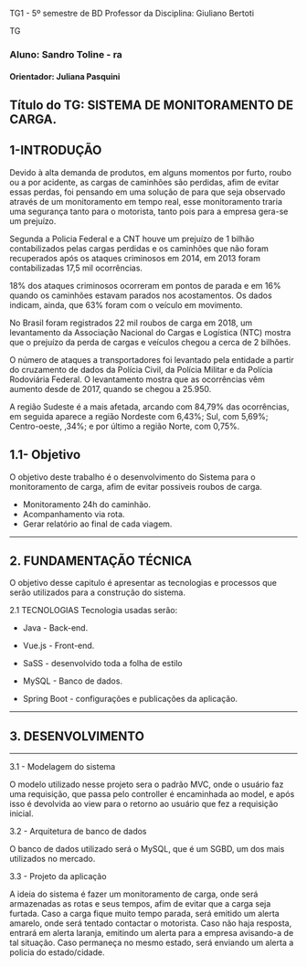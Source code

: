 TG1 - 5º semestre de BD
Professor da Disciplina: Giuliano Bertoti

TG
### Aluno: Sandro Toline - ra 
#### Orientador: Juliana Pasquini

## Título do TG: SISTEMA DE MONITORAMENTO DE CARGA.

1-INTRODUÇÃO
----
Devido à alta demanda de produtos, em alguns momentos por furto, roubo ou a por
acidente, as cargas de caminhões são perdidas, afim de evitar essas perdas, foi pensando em
uma solução de para que seja observado através de um monitoramento em tempo real, esse
monitoramento traria uma segurança tanto para o motorista, tanto pois para a empresa gera-se
um prejuízo.

Segunda a Policia Federal e a CNT houve um prejuízo de 1 bilhão contabilizados pelas
cargas perdidas e os caminhões que não foram recuperados após os ataques criminosos em
2014, em 2013 foram contabilizadas 17,5 mil ocorrências.

18% dos ataques criminosos ocorreram em pontos de parada e em 16% quando os
caminhões estavam parados nos acostamentos. Os dados indicam, ainda, que 63% foram com
o veículo em movimento.

No Brasil foram registrados 22 mil roubos de carga em 2018, um levantamento da
Associação Nacional do Cargas e Logística (NTC) mostra que o prejuízo da perda de cargas e
veículos chegou a cerca de 2 bilhões.

O número de ataques a transportadores foi levantado pela entidade a partir do
cruzamento de dados da Polícia Civil, da Polícia Militar e da Polícia Rodoviária Federal. O
levantamento mostra que as ocorrências vêm aumento desde de 2017, quando se chegou a
25.950.

A região Sudeste é a mais afetada, arcando com 84,79% das ocorrências, em seguida
aparece a região Nordeste com 6,43%; Sul, com 5,69%; Centro-oeste, ,34%; e por último a
região Norte, com 0,75%.

1.1- Objetivo
---
O objetivo deste trabalho é o desenvolvimento do Sistema para o monitoramento de
carga, afim de evitar possiveis roubos de carga.
- Monitoramento 24h do caminhão.
- Acompanhamento via rota.
- Gerar relatório ao final de cada viagem.

----
## 2. FUNDAMENTAÇÃO TÉCNICA

O objetivo desse capitulo é apresentar as tecnologias e processos que serão utilizados para a construção do sistema.

2.1 TECNOLOGIAS
Tecnologia usadas serão:

- Java - Back-end.

- Vue.js - Front-end.

- SaSS - desenvolvido toda a folha de estilo

- MySQL - Banco de dados.

- Spring Boot - configurações e publicações da aplicação.
---
## 3. DESENVOLVIMENTO
----
3.1 - Modelagem do sistema 

O modelo utilizado nesse projeto sera o padrão MVC, onde o usuário faz uma requisição, que passa pelo controller é encaminhada ao model, e após isso é devolvida ao view para o retorno ao usuário que fez a requisição inicial.

3.2 - Arquitetura de banco de dados 

O banco de dados utilizado será o MySQL, que é um SGBD, um dos mais utilizados no mercado.

3.3 - Projeto da aplicação

A ideia do sistema é fazer um monitoramento de carga, onde será armazenadas as rotas e seus tempos, afim de evitar que a carga seja furtada.
Caso a carga fique muito tempo parada, será emitido um alerta amarelo, onde será tentado contactar o motorista.
Caso não haja resposta, entrará em alerta laranja, emitindo um alerta para a empresa avisando-a de tal situação.
Caso permaneça no mesmo estado, será enviando um alerta a policia do estado/cidade.
